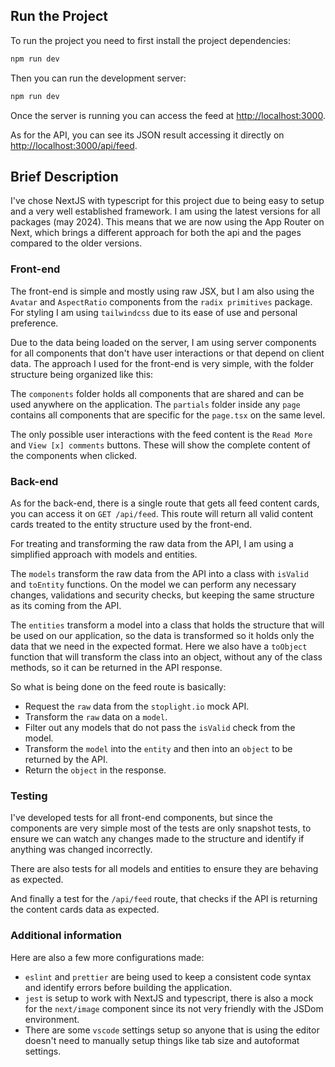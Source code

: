## Run the Project

To run the project you need to first install the project dependencies:

```bash
npm run dev
```

Then you can run the development server:

```bash
npm run dev
```

Once the server is running you can access the feed at [http://localhost:3000](http://localhost:3000).

As for the API, you can see its JSON result accessing it directly on [http://localhost:3000/api/feed](http://localhost:3000/api/feed).

## Brief Description

I've chose NextJS with typescript for this project due to being easy to setup and a very well established framework. I am using the latest versions for all packages (may 2024). This means that we are now using the App Router on Next, which brings a different approach for both the api and the pages compared to the older versions.

### Front-end

The front-end is simple and mostly using raw JSX, but I am also using the `Avatar` and `AspectRatio` components from the `radix primitives` package. For styling I am using `tailwindcss` due to its ease of use and personal preference.

Due to the data being loaded on the server, I am using server components for all components that don't have user interactions or that depend on client data. The approach I used for the front-end is very simple, with the folder structure being organized like this:

The `components` folder holds all components that are shared and can be used anywhere on the application.
The `partials` folder inside any `page` contains all components that are specific for the `page.tsx` on the same level.

The only possible user interactions with the feed content is the `Read More` and `View [x] comments` buttons. These will show the complete content of the components when clicked.

### Back-end

As for the back-end, there is a single route that gets all feed content cards, you can access it on `GET /api/feed`. This route will return all valid content cards treated to the entity structure used by the front-end.

For treating and transforming the raw data from the API, I am using a simplified approach with models and entities.

The `models` transform the raw data from the API into a class with `isValid` and `toEntity` functions. On the model we can perform any necessary changes, validations and security checks, but keeping the same structure as its coming from the API.

The `entities` transform a model into a class that holds the structure that will be used on our application, so the data is transformed so it holds only the data that we need in the expected format. Here we also have a `toObject` function that will transform the class into an object, without any of the class methods, so it can be returned in the API response.

So what is being done on the feed route is basically:

- Request the `raw` data from the `stoplight.io` mock API.
- Transform the `raw` data on a `model`.
- Filter out any models that do not pass the `isValid` check from the model.
- Transform the `model` into the `entity` and then into an `object` to be returned by the API.
- Return the `object` in the response.

### Testing

I've developed tests for all front-end components, but since the components are very simple most of the tests are only snapshot tests, to ensure we can watch any changes made to the structure and identify if anything was changed incorrectly.

There are also tests for all models and entities to ensure they are behaving as expected.

And finally a test for the `/api/feed` route, that checks if the API is returning the content cards data as expected.

### Additional information

Here are also a few more configurations made:

- `eslint` and `prettier` are being used to keep a consistent code syntax and identify errors before building the application.
- `jest` is setup to work with NextJS and typescript, there is also a mock for the `next/image` component since its not very friendly with the JSDom environment.
- There are some `vscode` settings setup so anyone that is using the editor doesn't need to manually setup things like tab size and autoformat settings.

